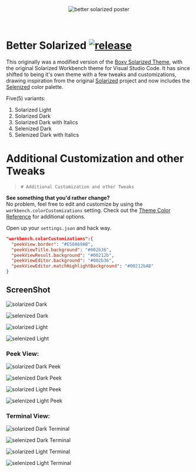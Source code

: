 <div align="center">
<img src="https://raw.github.com/ginfuru/vscode-better-solarized-dark/master/images/better-solarized-theme-poster.jpg" alt="better solarized poster">
</div>
<br><br>

# Better Solarized [![release](https://img.shields.io/github/release/edheltzel/vscode-better-solarized.svg?style=for-the-badge&logo=github&logoColor=white&colorA=101119&colorB=073642)](https://github.com/edheltzel/flightdeck/releases/latest)

This originally was a modified version of the
[Boxy Solarized Theme](https://github.com/ihodev/sublime-boxy), with the
original Solarized Workbench theme for Visual Studio Code. It has since shifted
to being it's own theme with a few tweaks and customizations, drawing
inspiration from the original
[Solarized](https://github.com/altercation/solarized) project and now includes
the
[Selenized](https://github.com/jan-warchol/selenized/blob/master/whats-wrong-with-solarized.md)
color palette.

Five(5) variants:

1. Solarized Light
2. Solarized Dark
3. Solarized Dark with Italics
4. Selenized Dark
5. Selenized Dark with Italics

# Additional Customization and other Tweaks

> `# Additional Customization and other Tweaks`

**See something that you'd rather change?**<br> No problem, feel free to edit
and customize by using the `workbench.colorCustomizations` setting. Check out
the
[Theme Color Reference](https://code.visualstudio.com/docs/getstarted/theme-color-reference)
for additional options.

Open up your `settings.json` and hack way.

```json
"workbench.colorCustomizations":{
  "peekView.border": "#E50A69AB",
  "peekViewTitle.background": "#002b36",
  "peekViewResult.background": "#00212b",
  "peekViewEditor.background": "#002b36",
  "peekViewEditor.matchHighlightBackground": "#00212bAB"
}
```

## ScreenShot

![solarized Dark](https://raw.github.com/ginfuru/vscode-better-solarized-dark/master/images/better-solarized-dark.png)

![selenized Dark](https://raw.github.com/ginfuru/vscode-better-solarized-dark/master/images/better-selenized-dark.png)

![solarized Light](https://raw.github.com/ginfuru/vscode-better-solarized-dark/master/images/better-solarized-light.png)

![selenized Light](https://raw.github.com/ginfuru/vscode-better-solarized-dark/master/images/better-selenized-light.png)

### Peek View:

![solarized Dark Peek](https://raw.github.com/ginfuru/vscode-better-solarized-dark/master/images/better-solarized-dark-peek.png)

![selenized Dark Peek](https://raw.github.com/ginfuru/vscode-better-solarized-dark/master/images/better-selenized-dark-peek.png)

![solarized Light Peek](https://raw.github.com/ginfuru/vscode-better-solarized-dark/master/images/better-solarized-light-peek.png)

![selenized Light Peek](https://raw.github.com/ginfuru/vscode-better-solarized-dark/master/images/better-selenized-light-peek.png)

### Terminal View:

![solarized Dark Terminal](https://raw.github.com/ginfuru/vscode-better-solarized-dark/master/images/better-solarized-dark-term.png)

![selenized Dark Terminal](https://raw.github.com/ginfuru/vscode-better-solarized-dark/master/images/better-selenized-dark-term.png)

![solarized Light Terminal](https://raw.github.com/ginfuru/vscode-better-solarized-dark/master/images/better-solarized-light-term.png)

![selenized Light Terminal](https://raw.github.com/ginfuru/vscode-better-solarized-dark/master/images/better-selenized-light-term.png)
